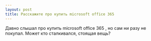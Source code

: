 ```yaml
---
layout: post 
title: Расскажите про купить microsoft office 365 
--- 
```

Давно слышал про купить microsoft office 365 , но сам ни разу не покупал. Может кто сталкивался, стоящая вещь?